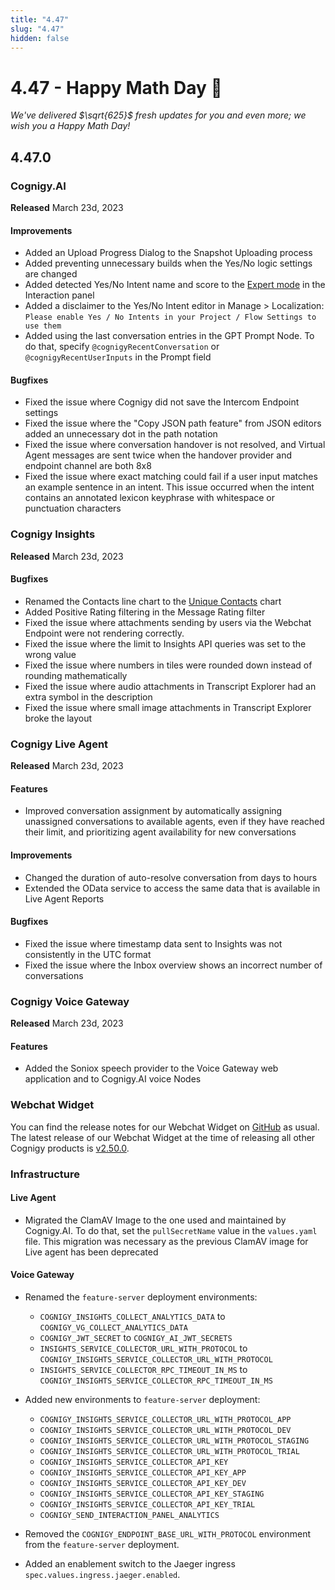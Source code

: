 ```yaml
---
title: "4.47"
slug: "4.47"
hidden: false
---
```


# 4.47 - Happy Math Day 🧮

_We've delivered $\sqrt{625}$ fresh updates for you and even more; we wish you a Happy Math Day!_

## 4.47.0

### Cognigy.AI

**Released** March 23d, 2023

#### Improvements

- Added an Upload Progress Dialog to the Snapshot Uploading process
- Added preventing unnecessary builds when the Yes/No logic settings are changed
- Added detected Yes/No Intent name and score to the [Expert mode](../ai/tools/interaction-panel/interaction-panel.md#expert-mode) in the Interaction panel
- Added a disclaimer to the Yes/No Intent editor in Manage > Localization: `Please enable Yes / No Intents in your Project / Flow Settings to use them`
- Added using the last conversation entries in the GPT Prompt Node. To do that, specify `@cognigyRecentConversation` or `@cognigyRecentUserInputs` in the Prompt field

#### Bugfixes

- Fixed the issue where Cognigy did not save the Intercom Endpoint settings
- Fixed the issue where the "Copy JSON path feature" from JSON editors added an unnecessary dot in the path notation
- Fixed the issue where conversation handover is not resolved, and Virtual Agent messages are sent twice when the handover provider and endpoint channel are both 8x8
- Fixed the issue where exact matching could fail if a user input matches an example sentence in an intent. This issue occurred when the intent contains an annotated lexicon keyphrase with whitespace or punctuation characters

### Cognigy Insights

**Released** March 23d, 2023

#### Bugfixes

- Renamed the Contacts line chart to the [Unique Contacts](../insights/dashboard-engagement.md#) chart
- Added Positive Rating filtering in the Message Rating filter
- Fixed the issue where attachments sending by users via the Webchat Endpoint were not rendering correctly.
- Fixed the issue where the limit to Insights API queries was set to the wrong value
- Fixed the issue where numbers in tiles were rounded down instead of rounding mathematically
- Fixed the issue where audio attachments in Transcript Explorer had an extra symbol in the description
- Fixed the issue where small image attachments in Transcript Explorer broke the layout


### Cognigy Live Agent

**Released** March 23d, 2023

#### Features

- Improved conversation assignment by automatically assigning unassigned conversations to available agents, even if they have reached their limit, and prioritizing agent availability for new conversations

#### Improvements

- Changed the duration of auto-resolve conversation from days to hours
- Extended the OData service to access the same data that is available in Live Agent Reports

#### Bugfixes

- Fixed the issue where timestamp data sent to Insights was not consistently in the UTC format
- Fixed the issue where the Inbox overview shows an incorrect number of conversations

### Cognigy Voice Gateway

**Released** March 23d, 2023

#### Features

- Added the Soniox speech provider to the Voice Gateway web application and to Cognigy.AI voice Nodes

### Webchat Widget

You can find the release notes for our Webchat Widget on [GitHub](https://github.com/Cognigy/WebchatWidget/releases) as usual. The latest release of our Webchat Widget at the time of releasing all other Cognigy products is [v2.50.0](https://github.com/Cognigy/WebchatWidget/releases/tag/v2.50.0).

### Infrastructure

#### Live Agent

- Migrated the ClamAV Image to the one used and maintained by Cognigy.AI. To do that, set the `pullSecretName` value in the `values.yaml` file. This migration was necessary as the previous ClamAV image for Live agent has been deprecated

#### Voice Gateway

- Renamed the `feature-server` deployment environments:
    -  `COGNIGY_INSIGHTS_COLLECT_ANALYTICS_DATA` to `COGNIGY_VG_COLLECT_ANALYTICS_DATA`
    -  `COGNIGY_JWT_SECRET` to `COGNIGY_AI_JWT_SECRETS`
    -  `INSIGHTS_SERVICE_COLLECTOR_URL_WITH_PROTOCOL` to `COGNIGY_INSIGHTS_SERVICE_COLLECTOR_URL_WITH_PROTOCOL`
    -  `INSIGHTS_SERVICE_COLLECTOR_RPC_TIMEOUT_IN_MS` to `COGNIGY_INSIGHTS_SERVICE_COLLECTOR_RPC_TIMEOUT_IN_MS`

- Added new environments to `feature-server` deployment:

    - `COGNIGY_INSIGHTS_SERVICE_COLLECTOR_URL_WITH_PROTOCOL_APP`
    - `COGNIGY_INSIGHTS_SERVICE_COLLECTOR_URL_WITH_PROTOCOL_DEV`
    - `COGNIGY_INSIGHTS_SERVICE_COLLECTOR_URL_WITH_PROTOCOL_STAGING`
    - `COGNIGY_INSIGHTS_SERVICE_COLLECTOR_URL_WITH_PROTOCOL_TRIAL`
    - `COGNIGY_INSIGHTS_SERVICE_COLLECTOR_API_KEY`
    - `COGNIGY_INSIGHTS_SERVICE_COLLECTOR_API_KEY_APP`
    - `COGNIGY_INSIGHTS_SERVICE_COLLECTOR_API_KEY_DEV`
    - `COGNIGY_INSIGHTS_SERVICE_COLLECTOR_API_KEY_STAGING`
    - `COGNIGY_INSIGHTS_SERVICE_COLLECTOR_API_KEY_TRIAL`
    - `COGNIGY_SEND_INTERACTION_PANEL_ANALYTICS`

- Removed the `COGNIGY_ENDPOINT_BASE_URL_WITH_PROTOCOL` environment from the `feature-server` deployment.   
- Added an enablement switch to the Jaeger ingress `spec.values.ingress.jaeger.enabled`.
